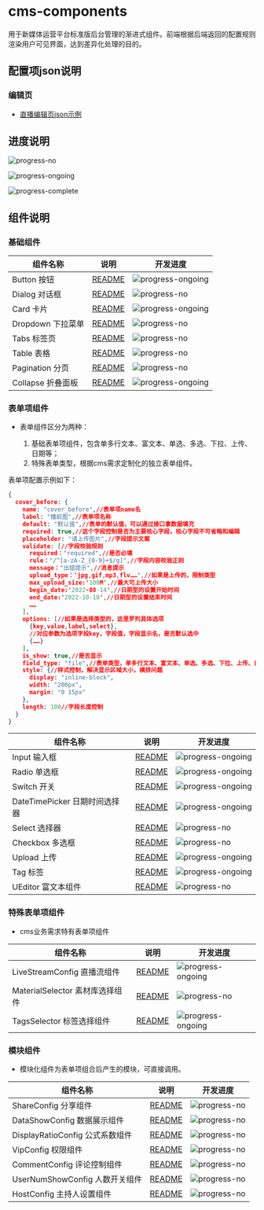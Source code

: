 # cms-components

用于新媒体运营平台标准版后台管理的渐进式组件。前端根据后端返回的配置规则渲染用户可见界面，达到差异化处理的目的。

## 配置项json说明

### 编辑页

- [直播编辑页json示例](./demo/addLive.json)

## 进度说明

![progress-no](https://img.shields.io/badge/%E6%9C%AA%E5%BC%80%E5%A7%8B-lightgrey)

![progress-ongoing](https://img.shields.io/badge/%E5%BC%80%E5%8F%91%E4%B8%AD-brightgreen)

![progress-complete](https://img.shields.io/badge/%E5%B7%B2%E5%AE%8C%E6%88%90-blue)

## 组件说明

### 基础组件

|  组件名称  |  说明  |  开发进度  |
|  ----  |  ----  |  ----  |
|  Button 按钮  |  [README](./components/Button/README.md)  | ![progress-ongoing](https://img.shields.io/badge/%E5%BC%80%E5%8F%91%E4%B8%AD-brightgreen) |
|  Dialog 对话框  |  [README](./components/Dialog/README.md)  | ![progress-no](https://img.shields.io/badge/%E6%9C%AA%E5%BC%80%E5%A7%8B-lightgrey) |
|  Card 卡片  |  [README](./components/Card/README.md)  | ![progress-ongoing](https://img.shields.io/badge/%E5%BC%80%E5%8F%91%E4%B8%AD-brightgreen) |
|  Dropdown 下拉菜单  |  [README](./components/Dropdown/README.md)  | ![progress-no](https://img.shields.io/badge/%E6%9C%AA%E5%BC%80%E5%A7%8B-lightgrey) |
|  Tabs 标签页  |  [README](./components/Tabs/README.md)  | ![progress-no](https://img.shields.io/badge/%E6%9C%AA%E5%BC%80%E5%A7%8B-lightgrey) |
|  Table 表格  |  [README](./components/Table/README.md)  |  ![progress-no](https://img.shields.io/badge/%E6%9C%AA%E5%BC%80%E5%A7%8B-lightgrey)  |
|  Pagination 分页  |  [README](./components/Pagination/README.md)  | ![progress-no](https://img.shields.io/badge/%E6%9C%AA%E5%BC%80%E5%A7%8B-lightgrey) |
|  Collapse 折叠面板  |  [README](./components/Collapse/README.md)  |![progress-ongoing](https://img.shields.io/badge/%E5%BC%80%E5%8F%91%E4%B8%AD-brightgreen)|

### 表单项组件

- 表单组件区分为两种：

  1. 基础表单项组件，包含单多行文本、富文本、单选、多选、下拉、上传、日期等；
  2. 特殊表单类型，根据cms需求定制化的独立表单组件。

表单项配置示例如下：

```json
{
  cover_before: {
    name: "cover_before",//表单项name名
    label: "播前图",//表单项名称
    default: "默认值",//表单的默认值，可以通过接口拿数据填充
    required: true,//这个字段控制是否为主要核心字段，核心字段不可省略和编辑
    placeholder: "请上传图片",//字段提示文案
    validate: [//字段校验规则
      required："required",//是否必填
      rule："/^[a-zA-Z_{0-9}+$/g]",//字段内容校验正则
      message："出错提示",//消息提示
      upload_type：'jpg,gif,mp3,flv……',//如果是上传的，限制类型
      max_upload_size:'100M',//最大可上传大小
      begin_date:'2022-08-14',//日期型的设置开始时间
      end_date:'2022-10-10',//日期型的设置结束时间
      ……
    ],
    options: [//如果是选择类型的，这里罗列具体选项
      {key,value,label,select},
      //对应参数为选项字段key，字段值，字段显示名，是否默认选中
      {……}
    ],
    is_show: true,//是否显示
    field_type: "file",//表单类型，单多行文本、富文本、单选、多选、下拉、上传、日期
    style: {//样式控制，解决显示区域大小，横排问题
      display: "inline-block",
      width: "200px",
      margin: "0 15px"
    },
    length: 100//字段长度控制
  }
}
```

|  组件名称  |  说明  |  开发进度  |
|  ----  |  ----  |  ----  |
|  Input 输入框  |  [README](./components/Input/README.md)  |![progress-ongoing](https://img.shields.io/badge/%E5%BC%80%E5%8F%91%E4%B8%AD-brightgreen)|
|  Radio 单选框  |  [README](./components/Radio/README.md)  |![progress-ongoing](https://img.shields.io/badge/%E5%BC%80%E5%8F%91%E4%B8%AD-brightgreen)|
|  Switch 开关  |  [README](./components/Switch/README.md)  |![progress-ongoing](https://img.shields.io/badge/%E5%BC%80%E5%8F%91%E4%B8%AD-brightgreen)|
|  DateTimePicker 日期时间选择器  |  [README](./components/DateTimePicker/README.md)  |![progress-ongoing](https://img.shields.io/badge/%E5%BC%80%E5%8F%91%E4%B8%AD-brightgreen)|
|  Select 选择器  |  [README](./components/Select/README.md)  |![progress-no](https://img.shields.io/badge/%E6%9C%AA%E5%BC%80%E5%A7%8B-lightgrey)|
|  Checkbox 多选框  |  [README](./components/Checkbox/README.md)  |![progress-no](https://img.shields.io/badge/%E6%9C%AA%E5%BC%80%E5%A7%8B-lightgrey)|
|  Upload 上传  |  [README](./components/Upload/README.md)  |![progress-ongoing](https://img.shields.io/badge/%E5%BC%80%E5%8F%91%E4%B8%AD-brightgreen)|
|  Tag 标签  |  [README](./components/Tag/README.md)  |![progress-ongoing](https://img.shields.io/badge/%E5%BC%80%E5%8F%91%E4%B8%AD-brightgreen)|
|  UEditor 富文本组件  |  [README](./components/UEditor/README.md)  |![progress-no](https://img.shields.io/badge/%E6%9C%AA%E5%BC%80%E5%A7%8B-lightgrey)|

### 特殊表单项组件

- cms业务需求特有表单项组件

|  组件名称  |  说明  |  开发进度  |
|  ----  |  ----  |  ----  |
|  LiveStreamConfig 直播流组件  |  [README](./views/LiveStreamConfig/README.md)  |![progress-ongoing](https://img.shields.io/badge/%E5%BC%80%E5%8F%91%E4%B8%AD-brightgreen)|
|  MaterialSelector 素材库选择组件  |  [README](./views/MaterialSelector/README.md)  | ![progress-no](https://img.shields.io/badge/%E6%9C%AA%E5%BC%80%E5%A7%8B-lightgrey)|
|  TagsSelector 标签选择组件  |  [README](./views/TagsSelector/README.md)  | ![progress-ongoing](https://img.shields.io/badge/%E5%BC%80%E5%8F%91%E4%B8%AD-brightgreen)|

### 模块组件

- 模块化组件为表单项组合后产生的模块，可直接调用。

|  组件名称  |  说明  |  开发进度  |
|  ----  |  ----  |  ----  |
|  ShareConfig 分享组件  |  [README](./views/ShareConfig/README.md)  | ![progress-no](https://img.shields.io/badge/%E6%9C%AA%E5%BC%80%E5%A7%8B-lightgrey) |
|  DataShowConfig 数据展示组件  |  [README](./views/DataShowConfig/README.md)  | ![progress-no](https://img.shields.io/badge/%E6%9C%AA%E5%BC%80%E5%A7%8B-lightgrey) |
|  DisplayRatioConfig 公式系数组件  |  [README](./views/DisplayRatioConfig/README.md)  | ![progress-no](https://img.shields.io/badge/%E6%9C%AA%E5%BC%80%E5%A7%8B-lightgrey) |
|  VipConfig 权限组件  |  [README](./views/VipConfig/README.md)  | ![progress-no](https://img.shields.io/badge/%E6%9C%AA%E5%BC%80%E5%A7%8B-lightgrey) |
|  CommentConfig 评论控制组件  |  [README](./views/CommentConfig/README.md)  | ![progress-no](https://img.shields.io/badge/%E6%9C%AA%E5%BC%80%E5%A7%8B-lightgrey) |
|  UserNumShowConfig 人数开关组件  |  [README](./views/UserNumShowConfig/README.md)  | ![progress-no](https://img.shields.io/badge/%E6%9C%AA%E5%BC%80%E5%A7%8B-lightgrey) |
|  HostConfig 主持人设置组件  |  [README](./views/HostConfig/README.md)  | ![progress-no](https://img.shields.io/badge/%E6%9C%AA%E5%BC%80%E5%A7%8B-lightgrey) |
